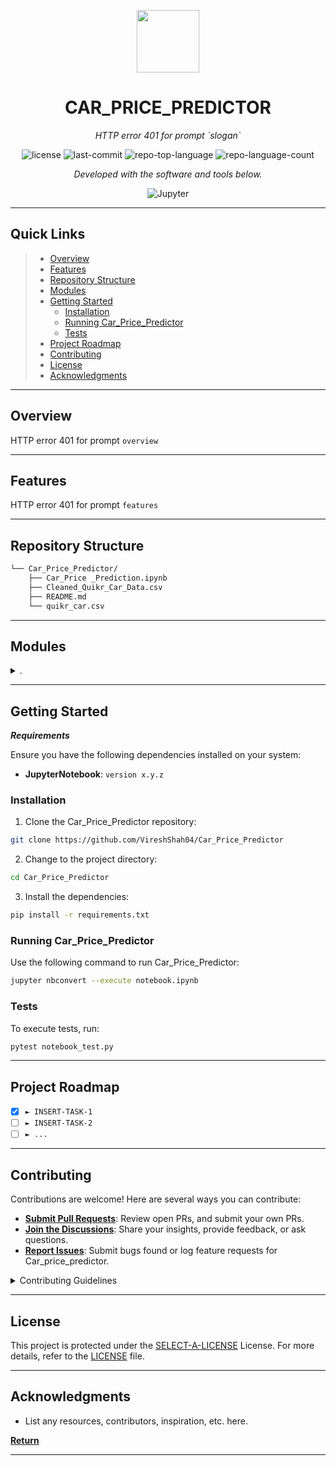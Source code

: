 <p align="center">
  <img src="https://cdn-icons-png.flaticon.com/512/6295/6295417.png" width="100" />
</p>
<p align="center">
    <h1 align="center">CAR_PRICE_PREDICTOR</h1>
</p>
<p align="center">
    <em>HTTP error 401 for prompt `slogan`</em>
</p>
<p align="center">
	<img src="https://img.shields.io/github/license/VireshShah04/Car_Price_Predictor?style=flat&color=0080ff" alt="license">
	<img src="https://img.shields.io/github/last-commit/VireshShah04/Car_Price_Predictor?style=flat&logo=git&logoColor=white&color=0080ff" alt="last-commit">
	<img src="https://img.shields.io/github/languages/top/VireshShah04/Car_Price_Predictor?style=flat&color=0080ff" alt="repo-top-language">
	<img src="https://img.shields.io/github/languages/count/VireshShah04/Car_Price_Predictor?style=flat&color=0080ff" alt="repo-language-count">
<p>
<p align="center">
		<em>Developed with the software and tools below.</em>
</p>
<p align="center">
	<img src="https://img.shields.io/badge/Jupyter-F37626.svg?style=flat&logo=Jupyter&logoColor=white" alt="Jupyter">
</p>
<hr>

##  Quick Links

> - [ Overview](#-overview)
> - [ Features](#-features)
> - [ Repository Structure](#-repository-structure)
> - [ Modules](#-modules)
> - [ Getting Started](#-getting-started)
>   - [ Installation](#-installation)
>   - [ Running Car_Price_Predictor](#-running-Car_Price_Predictor)
>   - [ Tests](#-tests)
> - [ Project Roadmap](#-project-roadmap)
> - [ Contributing](#-contributing)
> - [ License](#-license)
> - [ Acknowledgments](#-acknowledgments)

---

##  Overview

HTTP error 401 for prompt `overview`

---

##  Features

HTTP error 401 for prompt `features`

---

##  Repository Structure

```sh
└── Car_Price_Predictor/
    ├── Car_Price _Prediction.ipynb
    ├── Cleaned_Quikr_Car_Data.csv
    ├── README.md
    └── quikr_car.csv
```

---

##  Modules

<details closed><summary>.</summary>

| File                                                                                                                       | Summary                                                 |
| ---                                                                                                                        | ---                                                     |
| [Car_Price _Prediction.ipynb](https://github.com/VireshShah04/Car_Price_Predictor/blob/master/Car_Price _Prediction.ipynb) | HTTP error 401 for prompt `Car_Price _Prediction.ipynb` |

</details>

---

##  Getting Started

***Requirements***

Ensure you have the following dependencies installed on your system:

* **JupyterNotebook**: `version x.y.z`

###  Installation

1. Clone the Car_Price_Predictor repository:

```sh
git clone https://github.com/VireshShah04/Car_Price_Predictor
```

2. Change to the project directory:

```sh
cd Car_Price_Predictor
```

3. Install the dependencies:

```sh
pip install -r requirements.txt
```

###  Running Car_Price_Predictor

Use the following command to run Car_Price_Predictor:

```sh
jupyter nbconvert --execute notebook.ipynb
```

###  Tests

To execute tests, run:

```sh
pytest notebook_test.py
```

---

##  Project Roadmap

- [X] `► INSERT-TASK-1`
- [ ] `► INSERT-TASK-2`
- [ ] `► ...`

---

##  Contributing

Contributions are welcome! Here are several ways you can contribute:

- **[Submit Pull Requests](https://github.com/VireshShah04/Car_Price_Predictor/blob/main/CONTRIBUTING.md)**: Review open PRs, and submit your own PRs.
- **[Join the Discussions](https://github.com/VireshShah04/Car_Price_Predictor/discussions)**: Share your insights, provide feedback, or ask questions.
- **[Report Issues](https://github.com/VireshShah04/Car_Price_Predictor/issues)**: Submit bugs found or log feature requests for Car_price_predictor.

<details closed>
    <summary>Contributing Guidelines</summary>

1. **Fork the Repository**: Start by forking the project repository to your GitHub account.
2. **Clone Locally**: Clone the forked repository to your local machine using a Git client.
   ```sh
   git clone https://github.com/VireshShah04/Car_Price_Predictor
   ```
3. **Create a New Branch**: Always work on a new branch, giving it a descriptive name.
   ```sh
   git checkout -b new-feature-x
   ```
4. **Make Your Changes**: Develop and test your changes locally.
5. **Commit Your Changes**: Commit with a clear message describing your updates.
   ```sh
   git commit -m 'Implemented new feature x.'
   ```
6. **Push to GitHub**: Push the changes to your forked repository.
   ```sh
   git push origin new-feature-x
   ```
7. **Submit a Pull Request**: Create a PR against the original project repository. Clearly describe the changes and their motivations.

Once your PR is reviewed and approved, it will be merged into the main branch.

</details>

---

##  License

This project is protected under the [SELECT-A-LICENSE](https://choosealicense.com/licenses) License. For more details, refer to the [LICENSE](https://choosealicense.com/licenses/) file.

---

##  Acknowledgments

- List any resources, contributors, inspiration, etc. here.

[**Return**](#-quick-links)

---
